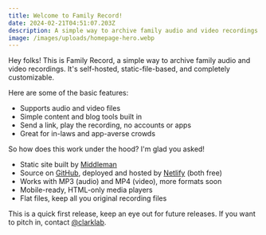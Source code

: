 ```yaml
---
title: Welcome to Family Record!
date: 2024-02-21T04:51:07.203Z
description: A simple way to archive family audio and video recordings.
image: /images/uploads/homepage-hero.webp
---
```

Hey folks! This is Family Record, a simple way to archive family audio and video recordings. It's self-hosted, static-file-based, and completely customizable.

Here are some of the basic features:

* Supports audio and video files
* Simple content and blog tools built in
* Send a link, play the recording, no accounts or apps
* Great for in-laws and app-averse crowds

So how does this work under the hood? I'm glad you asked!

* Static site built by [Middleman](https://middlemanapp.com/)
* Source on [GitHub](https://github.com/clarklab/family-record), deployed and hosted by [Netlify](https://netlify.com) (both free)
* Works with MP3 (audio) and MP4 (video), more formats soon
* Mobile-ready, HTML-only media players
* Flat files, keep all you original recording files

This is a quick first release, keep an eye out for future releases. If you want to pitch in, contact <a href="https://twitter.com/clarklab">@clarklab</a>.
